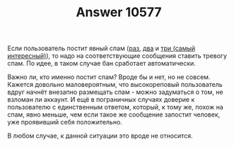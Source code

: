 ﻿---
title: "Answer 10577"
se.owner.user_id: 178988
se.owner.display_name: "Qwertiy"
se.owner.link: "https://ru.meta.stackoverflow.com/users/178988/qwertiy"
se.answer_id: 10577
se.question_id: 10575
se.post_type: answer
se.is_accepted: True
---
<p>Если пользователь постит явный спам (<a href="https://ru.stackoverflow.com/a/1143933/178988">раз</a>, <a href="https://ru.stackoverflow.com/a/1143936/178988">два</a> и <a href="https://ru.stackoverflow.com/a/1143938/178988">три (самый интересный)</a>), то надо на соответствующие сообщения ставить тревогу спам. По идее, в таком случае бан сработает автоматически.</p>
<p>Важно ли, кто именно постит спам? Вроде бы и нет, но не совсем. Кажется довольно маловероятным, что высокореповый пользователь вдруг начнёт внезапно размещать спам - можно задуматься о том, не взломан ли аккаунт. И ещё в пограничных случаях доверие к пользователю с единственным ответом, который, к тому же, похож на спам, явно меньше, чем если такое же сообщение запостит человек, уже проявивший себя положительно.</p>
<p>В любом случае, к данной ситуации это вроде не относится.</p>

